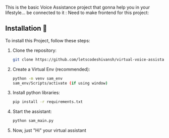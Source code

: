 This is the basic Voice Assistance project that gonna help you in your lifestyle... be connected to it :
Need to make frontend for this project: 

## Installation 🦿

To install this Project, follow these steps:

1. Clone the repository:

    ```bash
    git clone https://github.com/letscodeshivansh/virtual-voice-assistant-.git
    ```

2. Create a Virtual Env (recommended):

    ```bash
    python -m venv sam_env
    sam_env/Scripts/activate (if using window)
    ```

3. Install python libraries:

    ```bash
    pip install -r requirements.txt
    ```

4. Start the assistant:

    ```bash
    python sam_main.py 
    ```

 4. Now, just "Hi" your virtual assistant
